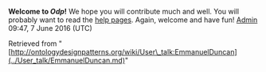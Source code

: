 __Welcome to _Odp_!__ We hope you will contribute much and well. 
You will probably want to read the [help pages](http://ontologydesignpatterns.org/wiki/Help:Contents "Help:Contents"). Again, welcome and have fun! [Admin](../User/ValentinaPresutti.md "User:ValentinaPresutti") 09:47, 7 June 2016 (UTC)





Retrieved from "[http://ontologydesignpatterns.org/wiki/User\_talk:EmmanuelDuncan](../User_talk/EmmanuelDuncan.md)"
